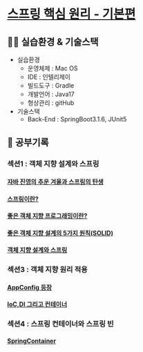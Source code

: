 # [스프링 핵심 원리 - 기본편](https://www.inflearn.com/course/%EC%8A%A4%ED%94%84%EB%A7%81-%ED%95%B5%EC%8B%AC-%EC%9B%90%EB%A6%AC-%EA%B8%B0%EB%B3%B8%ED%8E%B8)

## 👨‍🔧 실습환경 & 기술스택
- 실습환경 
    - 운영체제 : Mac OS
    - IDE : 인텔리제이
    - 빌드도구 : Gradle
    - 개발언어 : Java17
    - 형상관리 : gitHub
- 기술스택
    - Back-End : SpringBoot3.1.6, JUnit5

## 📝 공부기록
### 섹션1 : 객체 지향 설계와 스프링
#### [자바 진영의 추운 겨울과 스프링의 탄생](Section1/SpringHistory.md)
#### [스프링이란?](Section1/Spring.md)
#### [좋은 객체 지향 프로그래밍이란?](Section1/OOP.md)
#### [좋은 객체 지향 설계의 5가지 원칙(SOLID)](Section1/SOLID.md)
#### [객체 지향 설계와 스프링](Section1/OOP&Spring.md)

### 섹션3 : 객체 지향 원리 적용
#### [AppConfig 등장](Section3/AppConfig.md)
#### [IoC,DI 그리고 컨테이너](Section3/IoC,DI,Container.md)

### 섹션4 : 스프링 컨테이너와 스프링 빈
#### [SpringContainer](Section4/SpringContainer.md)

